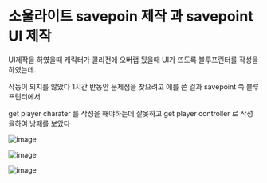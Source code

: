 # 소울라이트 savepoin 제작 과 savepoint UI 제작

UI제작을 하였을때 캐릭터가 콜리전에 오버랩 됬을때 UI가 뜨도록 블루프린터를 작성을 하였는데..

작동이 되지를 않았다 1시간 반동안 문제점을 찾으려고 애를 쓴 걸과 savepoint 쪽 블루프린터에서 

get player charater 를 작성을 해야하는데 잘못하고 get player controller 로 작성을하여 낭패를 보았다 



![image](https://github.com/kdw1234/TIL/assets/57427834/24c8735a-4935-4628-b187-220d62f86572)


![image](https://github.com/kdw1234/TIL/assets/57427834/ddee2f4d-66b7-4f95-9d58-f492791685fe)


![image](https://github.com/kdw1234/TIL/assets/57427834/bf16258c-71ee-4d51-8ef5-999c55b9d709)
